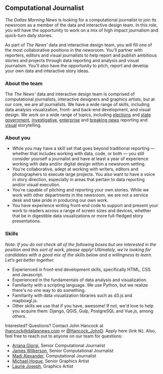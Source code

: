 ## Computational Journalist

*The Dallas Morning News* is looking for a computational journalist to join its newsroom as a member of the data and interactive design team. In this role, you will have the opportunity to work on a mix of high impact journalism and quick-turn daily stories.

As part of *The News'* data and interactive design team, you will fill one of the most collaborative positions in the newsroom. You'll partner with reporters, editors and visual journalists to help report and publish ambitious stories and projects through data reporting and analysis and visual journalism. You'll also have the opportunity to pitch, report and develop your own data and interactive story ideas.

### About the team
The *The News'* data and interactive design team is comprised of computational journalists, interactive designers and graphics artists, but at our core, we are all journalists. We have a wide range of skills, including data analysis  visualization, front- and back-end development, and visual design. We work on a wide range of topics, including [elections](https://www.dallasnews.com/interactives/2018/shifting-tide-of-texas-politics) and [state government](https://www.dallasnews.com/interactives/2018/redistricting-redux), [investigative](https://www.dallasnews.com/interactives/2018/pain-and-profit/index.html), [enterprise](https://www.dallasnews.com/interactives/2019/north-texas-senior-living-serial-killer-billy-chemirmir/) and [breaking news](https://www.dallasnews.com/business/airlines/2019/03/12/several-boeing-737-max-8-pilots-in-u-s-complained-about-suspected-safety-flaw/) reporting and [visual](https://www.dallasnews.com/interactives/2019/the-time-we-have-here-photos-of-thomas-jefferson-hs-immigrant-soccer-players)  storytelling.
  
### About you

- While you may have a skill set that goes beyond traditional reporting — whether that includes working with data, code, or both — you still consider yourself a journalist and have at least a year of experience working with data and/or digital design within a newsroom setting.
- You're collaborative, adept at working with writers, editors and photographers to execute large projects. You also want to have a voice in story direction, especially in areas that pertain to data reporting and/or visual execution.
- You're capable of pitching and reporting your own stories. While we work with other departments in the newsroom, we are not a service desk and take pride in producing our own work.
- You have experience writing front-end code to support and present your work to readers across a range of screen sizes and devices, whether that be in digestible data visualizations or more full-fledged story presentations.

### Skills

*Note: If you do not check all of the following boxes but are interested in the position and this sort of work, please apply! Ultimately, we're looking for candidates with a good mix of the skills below and a willingness to learn. Let’s get better together.*

- Experienced in front-end development skills, specifically HTML, CSS and Javascript.
- Experienced in the fundamentals of data analysis and visualization.
- Familiarity with a scripting language. We use Python, but we realize there's no one way to do something.
- Familiarity with data visualization libraries such as d3.js and mapboxgl.js.
- Other skills we use that if you have, awesome! If not, we'd love to help you acquire them: Django, QGIS, Gulp, PostgreSQL and Vue.js, among others.

Interested? Questions? Contact John Hancock at [jhancock@dallasnews.com](mailto:jhancock@dallasnews.com) or [@Hancock_JohnD](https://twitter.com/hancock_johnd). Apply here (link tk). Also, feel free to reach out to anyone on our team for questions: 

- [Ariana Giorgi](mailto:agiorgi@dallasnews.com), Senior Computational Journalist
- [James Wilkerson](mailto:james.wilkerson@dallasnews.com), Senior Computational Journalist
- [Madi Alexander](mailto:madi.alexander@dallasnews.com), Computational Journalist
- [Michael Hogue](mailto:mhogue@dallasnews.com), Senior Graphics Artist
- [Laurie Joseph](mailto:ljoseph@dallasnews.com), Graphics Artist
